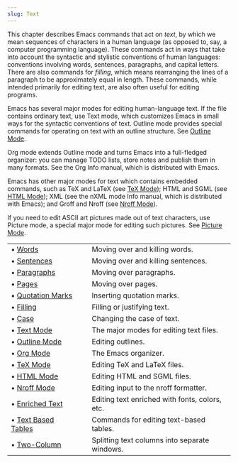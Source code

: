 ```yaml
---
slug: Text
---
```


This chapter describes Emacs commands that act on *text*, by which we mean sequences of characters in a human language (as opposed to, say, a computer programming language). These commands act in ways that take into account the syntactic and stylistic conventions of human languages: conventions involving words, sentences, paragraphs, and capital letters. There are also commands for *filling*, which means rearranging the lines of a paragraph to be approximately equal in length. These commands, while intended primarily for editing text, are also often useful for editing programs.

Emacs has several major modes for editing human-language text. If the file contains ordinary text, use Text mode, which customizes Emacs in small ways for the syntactic conventions of text. Outline mode provides special commands for operating on text with an outline structure. See [Outline Mode](/docs/emacs/Outline-Mode).

Org mode extends Outline mode and turns Emacs into a full-fledged organizer: you can manage TODO lists, store notes and publish them in many formats. See the Org Info manual, which is distributed with Emacs.

Emacs has other major modes for text which contains embedded commands, such as TeX and LaTeX (see [TeX Mode](/docs/emacs/TeX-Mode)); HTML and SGML (see [HTML Mode](/docs/emacs/HTML-Mode)); XML (see the nXML mode Info manual, which is distributed with Emacs); and Groff and Nroff (see [Nroff Mode](/docs/emacs/Nroff-Mode)).

If you need to edit ASCII art pictures made out of text characters, use Picture mode, a special major mode for editing such pictures. See [Picture Mode](/docs/emacs/Picture-Mode).

|                                                      |    |                                                |
| :--------------------------------------------------- | -- | :--------------------------------------------- |
| • [Words](/docs/emacs/Words)                         |    | Moving over and killing words.                 |
| • [Sentences](/docs/emacs/Sentences)                 |    | Moving over and killing sentences.             |
| • [Paragraphs](/docs/emacs/Paragraphs)               |    | Moving over paragraphs.                        |
| • [Pages](/docs/emacs/Pages)                         |    | Moving over pages.                             |
| • [Quotation Marks](/docs/emacs/Quotation-Marks)     |    | Inserting quotation marks.                     |
| • [Filling](/docs/emacs/Filling)                     |    | Filling or justifying text.                    |
| • [Case](/docs/emacs/Case)                           |    | Changing the case of text.                     |
| • [Text Mode](/docs/emacs/Text-Mode)                 |    | The major modes for editing text files.        |
| • [Outline Mode](/docs/emacs/Outline-Mode)           |    | Editing outlines.                              |
| • [Org Mode](/docs/emacs/Org-Mode)                   |    | The Emacs organizer.                           |
| • [TeX Mode](/docs/emacs/TeX-Mode)                   |    | Editing TeX and LaTeX files.                   |
| • [HTML Mode](/docs/emacs/HTML-Mode)                 |    | Editing HTML and SGML files.                   |
| • [Nroff Mode](/docs/emacs/Nroff-Mode)               |    | Editing input to the nroff formatter.          |
| • [Enriched Text](/docs/emacs/Enriched-Text)         |    | Editing text enriched with fonts, colors, etc. |
| • [Text Based Tables](/docs/emacs/Text-Based-Tables) |    | Commands for editing text-based tables.        |
| • [Two-Column](/docs/emacs/Two_002dColumn)           |    | Splitting text columns into separate windows.  |

